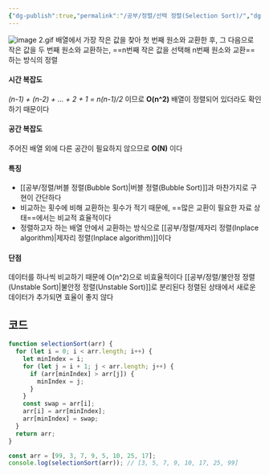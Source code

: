 ```yaml
---
{"dg-publish":true,"permalink":"/공부/정렬/선택 정렬(Selection Sort)/","dgPassFrontmatter":true}
---
```


![image 2.gif](/img/user/%EC%B2%A8%EB%B6%80%ED%8C%8C%EC%9D%BC/image%202.gif)
배열에서 가장 작은 값을 찾아 첫 번째 원소와 교환한 후, 그 다음으로 작은 값을 두 번째 원소와 교환하는, ==n번째 작은 값을 선택해 n번째 원소와 교환==하는 방식의 정렬


#### 시간 복잡도
*(n-1) + (n-2) + ... + 2 + 1 = n(n-1)/2* 이므로 **O(n^2)**
배열이 정렬되어 있더라도 확인하기 때문이다

#### 공간 복잡도
주어진 배열 외에 다른 공간이 필요하지 않으므로 **O(N)** 이다

#### 특징
- [[공부/정렬/버블 정렬(Bubble Sort)\|버블 정렬(Bubble Sort)]]과 마찬가지로 구현이 간단하다
- 비교하는 횟수에 비해 교환하는 횟수가 적기 때문에, ==많은 교환이 필요한 자료 상태==에서는 비교적 효율적이다
- 정렬하고자 하는 배열 안에서 교환하는 방식으로 [[공부/정렬/제자리 정렬(Inplace algorithm)\|제자리 정렬(Inplace algorithm)]]이다

#### 단점
데이터를 하나씩 비교하기 때문에 O(n^2)으로 비효율적이다
[[공부/정렬/불안정 정렬(Unstable Sort)\|불안정 정렬(Unstable Sort)]]로 분리된다
정렬된 상태에서 새로운 데이터가 추가되면 효율이 좋지 않다

## 코드
```javascript
function selectionSort(arr) {
  for (let i = 0; i < arr.length; i++) {
    let minIndex = i;
    for (let j = i + 1; j < arr.length; j++) {
      if (arr[minIndex] > arr[j]) {
        minIndex = j;
      }
    }
    const swap = arr[i];
    arr[i] = arr[minIndex];
    arr[minIndex] = swap;
  }
  return arr;
}

const arr = [99, 3, 7, 9, 5, 10, 25, 17];
console.log(selectionSort(arr)); // [3, 5, 7, 9, 10, 17, 25, 99]
```